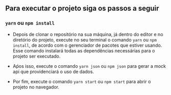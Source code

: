 ## Para executar o projeto siga os passos a seguir
### `yarn` ou `npm install`

- Depois de clonar o repositório na sua máquina, já dentro do editor e no diretório do projeto, execute no seu terminal o comando `yarn` ou `npm install`, de acordo com o gerenciador de pacotes que estiver usando. Esse comando instalará todas as dependências necessárias para o projeto ser executado. 

- Aṕos isso, execute o comando `yarn json` ou `npm json` para gerar a mock api que providenciará o uso de dados.

- Por fim, execute o comando `yarn start` ou `npm start` para abrir o projeto no navegador.
